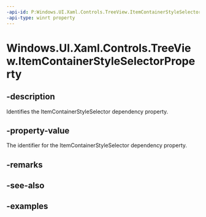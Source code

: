 ```yaml
---
-api-id: P:Windows.UI.Xaml.Controls.TreeView.ItemContainerStyleSelectorProperty
-api-type: winrt property
---
```


<!-- Property syntax.
public DependencyProperty ItemContainerStyleSelectorProperty { get; }
-->

# Windows.UI.Xaml.Controls.TreeView.ItemContainerStyleSelectorProperty

## -description

Identifies the ItemContainerStyleSelector dependency property.

## -property-value

The identifier for the ItemContainerStyleSelector dependency property.

## -remarks

## -see-also

## -examples

